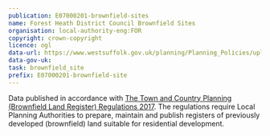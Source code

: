 ```yaml
---
publication: E07000201-brownfield-sites
name: Forest Heath District Council Brownfield Sites
organisation: local-authority-eng:FOR
copyright: crown-copyright
licence: ogl
data-url: https://www.westsuffolk.gov.uk/planning/Planning_Policies/upload/2017-12-13-Brownfield-land-register-csv-2.csv
data-gov-uk: 
task: brownfield_site
prefix: E07000201-brownfield-site
---
```


Data published in accordance with [The Town and Country Planning (Brownfield Land Register) Regulations 2017](http://www.legislation.gov.uk/uksi/2017/403/contents/made).
The regulations require Local Planning Authorities to prepare, maintain and publish registers of previously developed (brownfield) land suitable for residential development.

